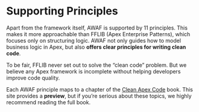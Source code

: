 # Supporting Principles

Apart from the framework itself, AWAF is supported by 11 principles. This makes it more approachable than FFLIB (Apex Enterprise Patterns), which focuses only on structuring logic. AWAF not only guides how to model business logic in Apex, but also **offers clear principles for writing clean code**.

To be fair, FFLIB never set out to solve the “clean code” problem. But we believe any Apex framework is incomplete without helping developers improve code quality.

Each AWAF principle maps to a chapter of the [Clean Apex Code](https://a.co/d/gSCaIhO) book. This site provides a **preview**, but if you’re serious about these topics, we highly recommend reading the full book.